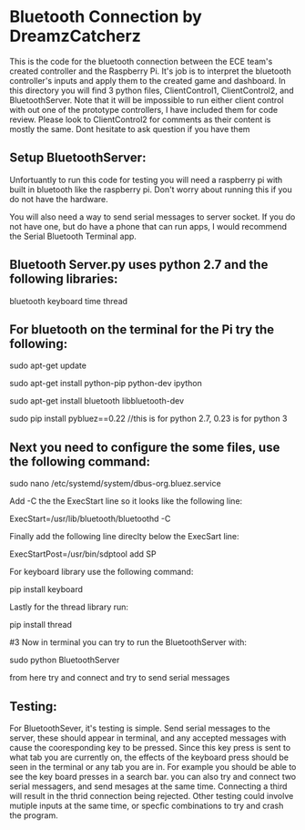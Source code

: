 Bluetooth Connection by DreamzCatcherz
=====
This is the code for the bluetooth connection between the ECE team's created controller and the Raspberry Pi.
It's job is to interpret the bluetooth controller's inputs and apply them to the created game and dashboard.
In this directory you will find 3 python files, ClientControl1, ClientControl2, and BluetoothServer. Note that
it will be impossible to run either client control with out one of the prototype controllers, I have included
them for code review. Please look to ClientControl2 for comments as their content is mostly the same. Dont hesitate
to ask question if you have them


## Setup BluetoothServer:

Unfortuantly to run this code for testing you will need a raspberry pi with built in bluetooth like the 
raspberry pi. Don't worry about running this if you do not have the hardware.

You will also need a way to send serial messages to server socket. If you do not have one, but do have a 
phone that can run apps, I would recommend the Serial Bluetooth Terminal app. 


## Bluetooth Server.py uses python 2.7 and the following libraries:

bluetooth
keyboard
time
thread

## For bluetooth on the terminal for the Pi try the following:

sudo apt-get update

sudo apt-get install python-pip python-dev ipython

sudo apt-get install bluetooth libbluetooth-dev

sudo pip install pybluez==0.22   //this is for python 2.7, 0.23 is for python 3

## Next you need to configure the some files, use the following command:

sudo nano /etc/systemd/system/dbus-org.bluez.service

Add -C the the ExecStart line so it looks like the following line:


ExecStart=/usr/lib/bluetooth/bluetoothd -C

Finally add the following line direclty below the ExecSart line:


ExecStartPost=/usr/bin/sdptool add SP


For keyboard library use the following command:


pip install keyboard


Lastly for the thread library run:


pip install thread

#3 Now in terminal you can try to run the BluetoothServer with:

sudo python BluetoothServer

from here try and connect and try to send serial messages


## Testing:

For BluetoothSever, it's testing is simple. Send serial messages to the server, these should appear in terminal,
and any accepted messages with cause the cooresponding key to be pressed. Since this key press is sent to 
what tab you are currently on, the effects of the keyboard press should be seen in the terminal or any tab you are in.
For example you should be able to see the key board presses in a search bar. you can also try and connect two serial
messagers, and send mesages at the same time. Connecting a third will result in the thrid connection being rejected.
Other testing could involve mutiple inputs at the same time, or specfic combinations to try and crash the program.




  
